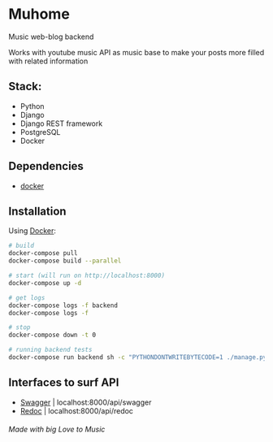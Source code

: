 # Muhome 

Music web-blog backend

Works with youtube music API as music base 
to make your posts more filled with related information

## Stack:

- Python
- Django
- Django REST framework
- PostgreSQL
- Docker

## Dependencies

- [docker](https://www.docker.com/)

## Installation

Using [Docker](https://docker.com):

```bash
# build
docker-compose pull
docker-compose build --parallel

# start (will run on http://localhost:8000)
docker-compose up -d

# get logs
docker-compose logs -f backend
docker-compose logs -f

# stop
docker-compose down -t 0

# running backend tests
docker-compose run backend sh -c "PYTHONDONTWRITEBYTECODE=1 ./manage.py test --noinput"
```

## Interfaces to surf API

- [Swagger](http://localhost:8000/api/swagger) | localhost:8000/api/swagger
- [Redoc](http://localhost:8000/api/redoc) | localhost:8000/api/redoc


###### Made with big Love to Music